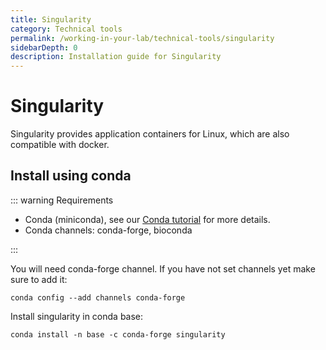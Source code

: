 ```yaml
---
title: Singularity
category: Technical tools
permalink: /working-in-your-lab/technical-tools/singularity
sidebarDepth: 0
description: Installation guide for Singularity
---
```


# Singularity

Singularity provides application containers for Linux, which are also compatible with docker.

## Install using conda

::: warning Requirements

- Conda (miniconda), see our [Conda tutorial](/working-in-your-lab/analytical-tools/conda/) for more details.
- Conda channels: conda-forge, bioconda

:::

You will need conda-forge channel. If you have not set channels yet make sure to add it:

```
conda config --add channels conda-forge
```

Install singularity in conda base:

```
conda install -n base -c conda-forge singularity
```
